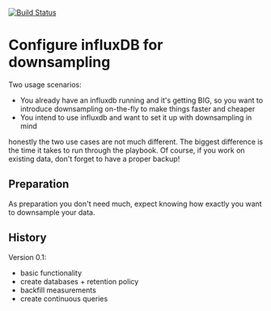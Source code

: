 [![Build Status](https://travis-ci.org/DrPsychick/ansible-influx-downsampling.svg?branch=master)](https://travis-ci.org/DrPsychick/ansible-influx-downsampling)

Configure influxDB for downsampling
===================================

Two usage scenarios:
* You already have an influxdb running and it's getting BIG, so you want to introduce downsampling on-the-fly to make things faster and cheaper
* You intend to use influxdb and want to set it up with downsampling in mind

honestly the two use cases are not much different. The biggest difference is the time it takes to run through the playbook. Of course, if you work on existing data, don't forget to have a proper backup!

Preparation
-----------
As preparation you don't need much, expect knowing how exactly you want to downsample your data.

History
-------
Version 0.1:
* basic functionality
* create databases + retention policy
* backfill measurements
* create continuous queries
